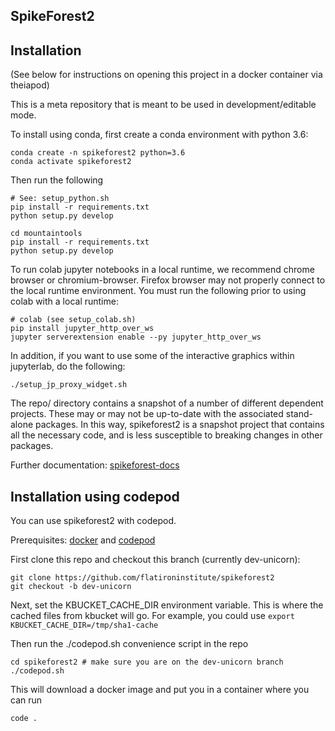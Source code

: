 ## SpikeForest2

## Installation

(See below for instructions on opening this project in a docker container via theiapod)

This is a meta repository that is meant to be used in development/editable mode.

To install using conda, first create a conda environment with python 3.6:

```
conda create -n spikeforest2 python=3.6
conda activate spikeforest2
```

Then run the following

```
# See: setup_python.sh
pip install -r requirements.txt
python setup.py develop

cd mountaintools
pip install -r requirements.txt
python setup.py develop
```

To run colab jupyter notebooks in a local runtime, we recommend chrome browser or chromium-browser. Firefox browser may not properly connect to the local runtime environment. You must run the following prior to using colab with a local runtime:

```
# colab (see setup_colab.sh)
pip install jupyter_http_over_ws
jupyter serverextension enable --py jupyter_http_over_ws
```

In addition, if you want to use some of the interactive graphics within jupyterlab, do the following:

```
./setup_jp_proxy_widget.sh
```

The repo/ directory contains a snapshot of a number of different dependent projects. These may or may not be up-to-date with the associated stand-alone packages. In this way, spikeforest2 is a snapshot project that contains all the necessary code, and is less susceptible to breaking changes in other packages.

Further documentation: [spikeforest-docs](https://github.com/flatironinstitute/spikeforest-docs/blob/master/docs/index.md)

## Installation using codepod

You can use spikeforest2 with codepod.

Prerequisites: [docker](https://docs.docker.com/) and [codepod](https://github.com/magland/codepod)

First clone this repo and checkout this branch (currently dev-unicorn):

```
git clone https://github.com/flatironinstitute/spikeforest2
git checkout -b dev-unicorn
```

Next, set the KBUCKET_CACHE_DIR environment variable. This is where the cached files from kbucket will go. For example, you could use `export KBUCKET_CACHE_DIR=/tmp/sha1-cache`

Then run the ./codepod.sh convenience script in the repo

```
cd spikeforest2 # make sure you are on the dev-unicorn branch
./codepod.sh
```

This will download a docker image and put you in a container where you can run
```
code .
```
